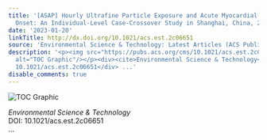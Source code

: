 ```yaml
---
title: '[ASAP] Hourly Ultrafine Particle Exposure and Acute Myocardial Infarction
  Onset: An Individual-Level Case-Crossover Study in Shanghai, China, 2015–2020'
date: '2023-01-20'
linkTitle: http://dx.doi.org/10.1021/acs.est.2c06651
source: 'Environmental Science & Technology: Latest Articles (ACS Publications)'
description: '<p><img src="https://pubs.acs.org/cms/10.1021/acs.est.2c06651/asset/images/medium/es2c06651_0004.gif"
  alt="TOC Graphic"/></p><div><cite>Environmental Science & Technology</cite></div><div>DOI:
  10.1021/acs.est.2c06651</div> ...'
disable_comments: true
---
```

<p><img src="https://pubs.acs.org/cms/10.1021/acs.est.2c06651/asset/images/medium/es2c06651_0004.gif" alt="TOC Graphic"/></p><div><cite>Environmental Science & Technology</cite></div><div>DOI: 10.1021/acs.est.2c06651</div> ...